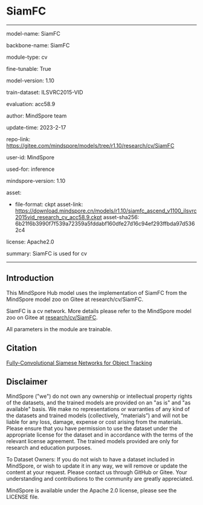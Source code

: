 # SiamFC

---

model-name: SiamFC

backbone-name: SiamFC

module-type: cv

fine-tunable: True

model-version: 1.10

train-dataset: ILSVRC2015-VID

evaluation: acc58.9

author: MindSpore team

update-time: 2023-2-17

repo-link: <https://gitee.com/mindspore/models/tree/r1.10/research/cv/SiamFC>

user-id: MindSpore

used-for: inference

mindspore-version: 1.10

asset:

-
    file-format: ckpt
    asset-link: <https://download.mindspore.cn/models/r1.10/siamfc_ascend_v1100_ilsvrc2015vid_research_cv_acc58.9.ckpt>
    asset-sha256: 6b21f6b3990f7f539a72359a5fddabf160dfe27d16c94ef293ffbda97d5362c4

license: Apache2.0

summary: SiamFC is used for cv

---

## Introduction

This MindSpore Hub model uses the implementation of SiamFC from the MindSpore model zoo on Gitee at research/cv/SiamFC.

SiamFC is a cv network. More details please refer to the MindSpore model zoo on Gitee at [research/cv/SiamFC](https://gitee.com/mindspore/models/blob/r1.10/research/cv/SiamFC/README.md).

All parameters in the module are trainable.

## Citation

[Fully-Convolutional Siamese Networks for Object Tracking](https://arxiv.org/pdf/1606.09549.pdf)

## Disclaimer

MindSpore ("we") do not own any ownership or intellectual property rights of the datasets, and the trained models are provided on an "as is" and "as available" basis. We make no representations or warranties of any kind of the datasets and trained models (collectively, “materials”) and will not be liable for any loss, damage, expense or cost arising from the materials. Please ensure that you have permission to use the dataset under the appropriate license for the dataset and in accordance with the terms of the relevant license agreement. The trained models provided are only for research and education purposes.

To Dataset Owners: If you do not wish to have a dataset included in MindSpore, or wish to update it in any way, we will remove or update the content at your request. Please contact us through GitHub or Gitee. Your understanding and contributions to the community are greatly appreciated.

MindSpore is available under the Apache 2.0 license, please see the LICENSE file.
